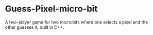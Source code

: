 # Guess-Pixel-micro-bit
A two-player game for two micro:bits where one selects a pixel and the other guesses it, built in C++.
